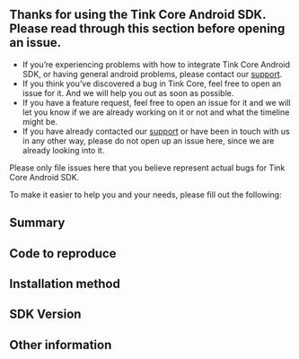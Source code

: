 ## Thanks for using the Tink Core Android SDK. Please read through this section before opening an issue.

- If you’re experiencing problems with how to integrate Tink Core Android SDK, or having general android problems, please contact our [support](https://docs.tink.com/resources/support).
- If you think you’ve discovered a bug in Tink Core, feel free to open an issue for it. And we will help you out as soon as possible.
- If you have a feature request, feel free to open an issue for it and we will let you know if we are already working on it or not and what the timeline might be.
- If you have already contacted our [support](https://docs.tink.com/resources/support) or have been in touch with us in any other way, please do not open up an issue here, since we are already looking into it.  

Please only file issues here that you believe represent actual bugs for Tink Core Android SDK.

To make it easier to help you and your needs, please fill out the following:

## Summary
<!-- A simple summary of the problems you are facing. -->

## Code to reproduce
<!-- If possible, please provide the necessary code (or link to the example project) demonstrating the problem you are having. -->

## Installation method
<!-- How did you install our SDK? -->

## SDK Version
<!-- What version of the SDK you are using. -->

## Other information
<!-- Anything else we might need to know or that can help us identify the problem faster. -->
